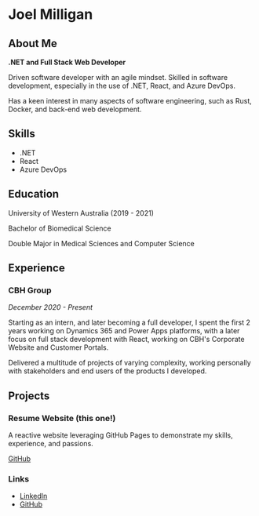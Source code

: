 # Joel Milligan

## About Me

**.NET and Full Stack Web Developer**

Driven software developer with an agile mindset. Skilled in software development, especially in the use of .NET, React, and Azure DevOps.

Has a keen interest in many aspects of software engineering, such as Rust, Docker, and back-end web development.

## Skills

- .NET
- React
- Azure DevOps

## Education

University of Western Australia (2019 - 2021)

Bachelor of Biomedical Science

Double Major in Medical Sciences and Computer Science

## Experience

### CBH Group

_December 2020 - Present_

Starting as an intern, and later becoming a full developer, I spent the first 2 years working on Dynamics 365 and Power Apps platforms, with a later focus on full stack development with React, working on CBH's Corporate Website and Customer Portals.

Delivered a multitude of projects of varying complexity, working personally with stakeholders and end users of the products I developed.

## Projects

### Resume Website (this one!)

A reactive website leveraging GitHub Pages to demonstrate my skills, experience, and passions.

[GitHub](https://github.com/Joel-Milligan/joel-milligan.github.io)

### Links

- [LinkedIn](https://www.linkedin.com/in/joel-milligan-14012417b/)
- [GitHub](https://github.com/Joel-Milligan)
